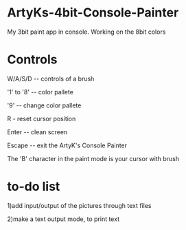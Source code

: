 # ArtyKs-4bit-Console-Painter
My 3bit paint app in console. Working on the 8bit colors



# Controls

W/A/S/D -- controls of a brush

'1' to '8' -- color pallete

'9' -- change color pallete

R - reset cursor position

Enter -- clean screen

Escape -- exit the ArtyK's Console Painter

The 'B' character in the paint mode is your cursor with brush



# to-do list

1)add input/output of the pictures through text files

2)make a text output mode, to print text
